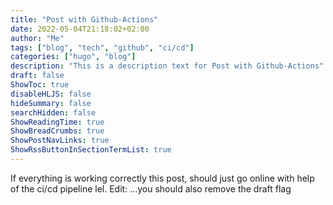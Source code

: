 ```yaml
---
title: "Post with Github-Actions"
date: 2022-05-04T21:18:02+02:00
author: "Me"
tags: ["blog", "tech", "github", "ci/cd"]
categories: ["hugo", "blog"]
description: "This is a description text for Post with Github-Actions"
draft: false
ShowToc: true
disableHLJS: false
hideSummary: false
searchHidden: false
ShowReadingTime: true
ShowBreadCrumbs: true
ShowPostNavLinks: true
ShowRssButtonInSectionTermList: true
---
```

If everything is working correctly this post, should just go online with help of the ci/cd pipeline lel.
Edit: ...you should also remove the draft flag

